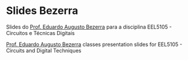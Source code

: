 # Slides Bezerra
Slides do [Prof. Eduardo Augusto Bezerra](http://gse.ufsc.br/bezerra/) para a disciplina EEL5105 - Circuitos e Técnicas Digitais

[Prof. Eduardo Augusto Bezerra](http://gse.ufsc.br/bezerra/) classes presentation slides for EEL5105 - Circuits and Digital Techniques
